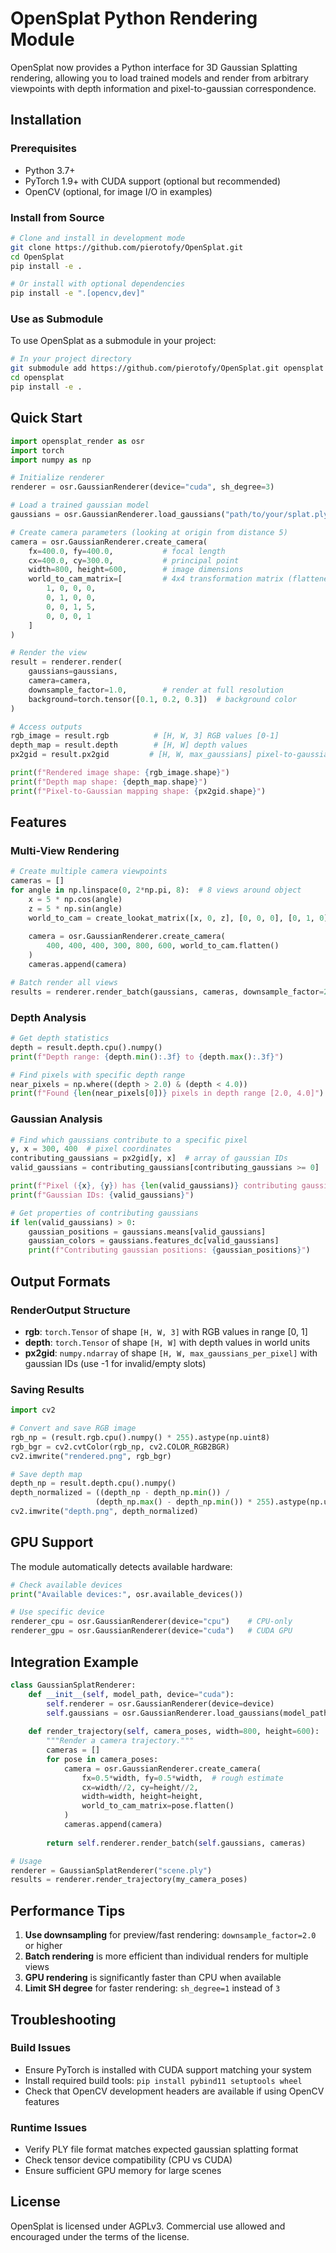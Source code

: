 # OpenSplat Python Rendering Module

OpenSplat now provides a Python interface for 3D Gaussian Splatting rendering, allowing you to load trained models and render from arbitrary viewpoints with depth information and pixel-to-gaussian correspondence.

## Installation

### Prerequisites
- Python 3.7+
- PyTorch 1.9+ with CUDA support (optional but recommended)
- OpenCV (optional, for image I/O in examples)

### Install from Source
```bash
# Clone and install in development mode
git clone https://github.com/pierotofy/OpenSplat.git
cd OpenSplat
pip install -e .

# Or install with optional dependencies
pip install -e ".[opencv,dev]"
```

### Use as Submodule
To use OpenSplat as a submodule in your project:

```bash
# In your project directory
git submodule add https://github.com/pierotofy/OpenSplat.git opensplat
cd opensplat
pip install -e .
```

## Quick Start

```python
import opensplat_render as osr
import torch
import numpy as np

# Initialize renderer
renderer = osr.GaussianRenderer(device="cuda", sh_degree=3)

# Load a trained gaussian model
gaussians = osr.GaussianRenderer.load_gaussians("path/to/your/splat.ply")

# Create camera parameters (looking at origin from distance 5)
camera = osr.GaussianRenderer.create_camera(
    fx=400.0, fy=400.0,           # focal length
    cx=400.0, cy=300.0,           # principal point
    width=800, height=600,        # image dimensions
    world_to_cam_matrix=[         # 4x4 transformation matrix (flattened)
        1, 0, 0, 0,
        0, 1, 0, 0, 
        0, 0, 1, 5,
        0, 0, 0, 1
    ]
)

# Render the view
result = renderer.render(
    gaussians=gaussians,
    camera=camera, 
    downsample_factor=1.0,        # render at full resolution
    background=torch.tensor([0.1, 0.2, 0.3])  # background color
)

# Access outputs
rgb_image = result.rgb          # [H, W, 3] RGB values [0-1]
depth_map = result.depth        # [H, W] depth values
px2gid = result.px2gid         # [H, W, max_gaussians] pixel-to-gaussian mapping

print(f"Rendered image shape: {rgb_image.shape}")
print(f"Depth map shape: {depth_map.shape}")
print(f"Pixel-to-Gaussian mapping shape: {px2gid.shape}")
```

## Features

### Multi-View Rendering
```python
# Create multiple camera viewpoints
cameras = []
for angle in np.linspace(0, 2*np.pi, 8):  # 8 views around object
    x = 5 * np.cos(angle)
    z = 5 * np.sin(angle)
    world_to_cam = create_lookat_matrix([x, 0, z], [0, 0, 0], [0, 1, 0])
    
    camera = osr.GaussianRenderer.create_camera(
        400, 400, 400, 300, 800, 600, world_to_cam.flatten()
    )
    cameras.append(camera)

# Batch render all views
results = renderer.render_batch(gaussians, cameras, downsample_factor=2.0)
```

### Depth Analysis
```python
# Get depth statistics
depth = result.depth.cpu().numpy()
print(f"Depth range: {depth.min():.3f} to {depth.max():.3f}")

# Find pixels with specific depth range
near_pixels = np.where((depth > 2.0) & (depth < 4.0))
print(f"Found {len(near_pixels[0])} pixels in depth range [2.0, 4.0]")
```

### Gaussian Analysis
```python
# Find which gaussians contribute to a specific pixel
y, x = 300, 400  # pixel coordinates
contributing_gaussians = px2gid[y, x]  # array of gaussian IDs
valid_gaussians = contributing_gaussians[contributing_gaussians >= 0]

print(f"Pixel ({x}, {y}) has {len(valid_gaussians)} contributing gaussians")
print(f"Gaussian IDs: {valid_gaussians}")

# Get properties of contributing gaussians
if len(valid_gaussians) > 0:
    gaussian_positions = gaussians.means[valid_gaussians]
    gaussian_colors = gaussians.features_dc[valid_gaussians]
    print(f"Contributing gaussian positions: {gaussian_positions}")
```

## Output Formats

### RenderOutput Structure
- **rgb**: `torch.Tensor` of shape `[H, W, 3]` with RGB values in range [0, 1]
- **depth**: `torch.Tensor` of shape `[H, W]` with depth values in world units
- **px2gid**: `numpy.ndarray` of shape `[H, W, max_gaussians_per_pixel]` with gaussian IDs (use -1 for invalid/empty slots)

### Saving Results
```python
import cv2

# Convert and save RGB image
rgb_np = (result.rgb.cpu().numpy() * 255).astype(np.uint8)
rgb_bgr = cv2.cvtColor(rgb_np, cv2.COLOR_RGB2BGR)
cv2.imwrite("rendered.png", rgb_bgr)

# Save depth map
depth_np = result.depth.cpu().numpy()
depth_normalized = ((depth_np - depth_np.min()) / 
                   (depth_np.max() - depth_np.min()) * 255).astype(np.uint8)
cv2.imwrite("depth.png", depth_normalized)
```

## GPU Support

The module automatically detects available hardware:

```python
# Check available devices
print("Available devices:", osr.available_devices())

# Use specific device
renderer_cpu = osr.GaussianRenderer(device="cpu")    # CPU-only
renderer_gpu = osr.GaussianRenderer(device="cuda")   # CUDA GPU
```

## Integration Example

```python
class GaussianSplatRenderer:
    def __init__(self, model_path, device="cuda"):
        self.renderer = osr.GaussianRenderer(device=device)
        self.gaussians = osr.GaussianRenderer.load_gaussians(model_path)
        
    def render_trajectory(self, camera_poses, width=800, height=600):
        """Render a camera trajectory."""
        cameras = []
        for pose in camera_poses:
            camera = osr.GaussianRenderer.create_camera(
                fx=0.5*width, fy=0.5*width,  # rough estimate
                cx=width//2, cy=height//2,
                width=width, height=height,
                world_to_cam_matrix=pose.flatten()
            )
            cameras.append(camera)
        
        return self.renderer.render_batch(self.gaussians, cameras)

# Usage
renderer = GaussianSplatRenderer("scene.ply")
results = renderer.render_trajectory(my_camera_poses)
```

## Performance Tips

1. **Use downsampling** for preview/fast rendering: `downsample_factor=2.0` or higher
2. **Batch rendering** is more efficient than individual renders for multiple views
3. **GPU rendering** is significantly faster than CPU when available
4. **Limit SH degree** for faster rendering: `sh_degree=1` instead of `3`

## Troubleshooting

### Build Issues
- Ensure PyTorch is installed with CUDA support matching your system
- Install required build tools: `pip install pybind11 setuptools wheel`
- Check that OpenCV development headers are available if using OpenCV features

### Runtime Issues
- Verify PLY file format matches expected gaussian splatting format
- Check tensor device compatibility (CPU vs CUDA)
- Ensure sufficient GPU memory for large scenes

## License

OpenSplat is licensed under AGPLv3. Commercial use allowed and encouraged under the terms of the license.